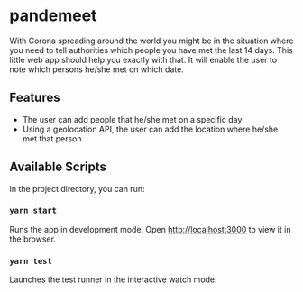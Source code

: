 # pandemeet

With Corona spreading around the world you might be in the situation where you need to tell authorities which people you have met the last 14 days. This little web app should help you exactly with that.
It will enable the user to note which persons he/she met on which date.

## Features

- The user can add people that he/she met on a specific day
- Using a geolocation API, the user can add the location where he/she met that person

## Available Scripts

In the project directory, you can run:

### `yarn start`

Runs the app in development mode.
Open [http://localhost:3000](http://localhost:3000) to view it in the browser.

### `yarn test`

Launches the test runner in the interactive watch mode.
